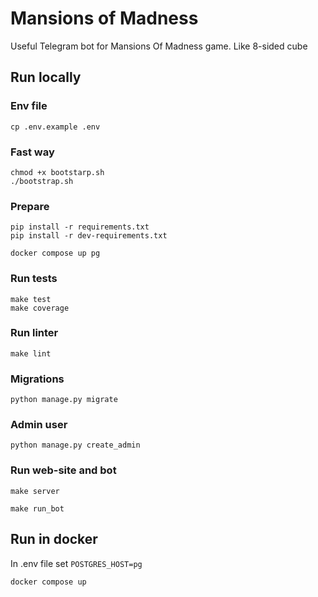 # Mansions of Madness
Useful Telegram bot for Mansions Of Madness game. Like 8-sided cube

## Run locally

### Env file

```shell
cp .env.example .env
```

### Fast way

```shell
chmod +x bootstarp.sh
./bootstrap.sh
```

### Prepare

```commandline
pip install -r requirements.txt
pip install -r dev-requirements.txt
```

```commandline
docker compose up pg
```

### Run tests

```commandline
make test
make coverage
```

### Run linter

```commandline
make lint
```

### Migrations

```commandline
python manage.py migrate
```

### Admin user

```commandline
python manage.py create_admin
```

### Run web-site and bot

```commandline
make server
```

```commandline
make run_bot
```

## Run in docker

In .env file set `POSTGRES_HOST=pg`

```commandline
docker compose up
```